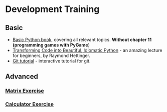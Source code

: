 # Development Training

## Basic

* [Basic Python book](https://data.cyber.org.il/python/python_book.pdf), covering all relevant topics. **Without chapter 11 (programming games with PyGame**)
* [Transforming Code into Beautiful, Idiomatic Python](https://www.youtube.com/watch?v=OSGv2VnC0go) - an amazing lecture for beginners, by Raymond Hettinger.
* [Git tutorial](https://learngitbranching.js.org/) - interactive tutorial for git.

## Advanced

### [Matrix Exercise](advanced/matrix/README.md)
### [Calculator Exercise](advanced/calculator/README.md)
